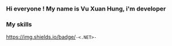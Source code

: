 ### Hi everyone ! My name is Vu Xuan Hung, i'm developer
### My skills 
https://img.shields.io/badge/<code>-<.NET>-<purple>

<!--
**hungvxforthewin/hungvxforthewin** is a ✨ _special_ ✨ repository because its `README.md` (this file) appears on your GitHub profile.


-->
